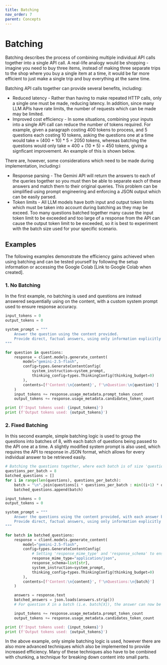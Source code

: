 ```yaml
---
title: Batching
nav_order: 7
parent: Concepts
---
```


# Batching

Batching describes the process of combining multiple individual API calls together into a single API call. A real-life analogy would be shopping - imagine you need to buy three items, instead of making three separate trips to the shop where you buy a single item at a time, it would be far more efficient to just make a single trip and buy everything at the same time.

Batching API calls together can provide several benefits, including:
- Reduced latency - Rather than having to make repeated HTTP calls, only a single one must be made, reducing latency. In addition, since many LLM APIs have rate limits, the number of requests which can be made may be limited. 
- Improved cost efficiency - In some situations, combining your inputs into a single API call can reduce the number of tokens required. For example, given a paragraph costing 400 tokens to process, and 5 questions each costing 10 tokens, asking the questions one at a time would take ≈ (400 + 10) * 5 = 2050 tokens, whereas batching the questions would only take ≈ 400 + (10 * 5) = 450 tokens, giving a signficant improvement. An example of this is shown below.

There are, however, some considerations which need to be made during implementation, including:i 
- Response parsing - The Gemini API will return the answers to each of the queries together so you must then be able to separate each of these answers and match them to their original queries. This problem can be simplified using prompt engineering and enforcing a JSON output which can be easily parsed.
- Token limits - All LLM models have both input and output token limits which must be taken into account during batching as they may be exceed. Too many questions batched together many cause the input token limit to be exceeded and too large of a response from the API can cause the output token limit to be exceeded, so it is best to experiment with the batch size used for your specific scenario.

## Examples

The following examples demonstrate the efficiency gains achieved when using batching and can be tested yourself by following the setup information or accessing the Google Colab [Link to Google Colab when created].

### 1. No Batching

In the first example, no batching is used and questions are instead answered sequentially using on the content, with a custom system prompt used to ensure response accuracy.

```python
input_tokens = 0
output_tokens = 0

system_prompt = """
    Answer the question using the content provided.
    Provide direct, factual answers, using only information explicitly present in the content. Do not infer, speculate or bring in outside knowledge.
"""

for question in questions:
    response = client.models.generate_content(
        model="gemini-2.5-flash",
        config=types.GenerateContentConfig(
            system_instruction=system_prompt,
            thinking_config=types.ThinkingConfig(thinking_budget=0)
        ),
        contents=[f'Content:\n{content}', f'\nQuestion:\n{question}']
    )
    input_tokens += response.usage_metadata.prompt_token_count
    output_tokens += response.usage_metadata.candidates_token_count

print (f'Input tokens used: {input_tokens}')
print (f'Output tokens used: {output_tokens}')
```

### 2. Fixed Batching

In this second example, simple batching logic is used to group the questions into batches of 8, with each batch of questions being passed to the API one at a time. A slightly modified system prompt is also used, which requires the API to response in JSON format, which allows for every individual answer to be retrieved easily.

```python
# Batching the questions together, where each batch is of size 'questions_per_batch'
questions_per_batch = 8
batched_questions = []
for i in range(len(questions), questions_per_batch):
    batch = "\n".join(questions[i * questions_per_batch : min((i+1) * questions_per_batch, len(questions))])
    batched_questions.append(batch)

input_tokens = 0
output_tokens = 0

system_prompt = """
    Answer the questions using the content provided, with each answer being a different string in the JSON response.
    Provide direct, factual answers, using only information explicitly present in the content. Do not infer, speculate or bring in outside knowledge.
"""

for batch in batched_questions:
    response = client.models.generate_content(
        model="gemini-2.5-flash",
        config=types.GenerateContentConfig(
            # Setting 'response_mime_type' and 'response_schema' to ensure response is a parsable JSON format.
            response_mime_type="application/json",
            response_schema=list[str],
            system_instruction=system_prompt,
            thinking_config=types.ThinkingConfig(thinking_budget=0)
        ),
        contents=[f'Content:\n{content}', f'\nQuestions:\n{batch}']
    )

    answers = response.text
    batched_answers = json.loads(answers.strip())
    # For question X in a batch (i.e. batch[X]), the answer can now be accessed from batched_answers[X]

    input_tokens += response.usage_metadata.prompt_token_count
    output_tokens += response.usage_metadata.candidates_token_count

print (f'Input tokens used: {input_tokens}')
print (f'Output tokens used: {output_tokens}')
```

In the above example, only simple batching logic is used, however there are also more advanced techniques which also be implemented to provide increased efficiency. Many of these techniques also have to be combined with chunking, a technique for breaking down content into small parts.